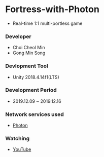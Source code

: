 # Fortress-with-Photon
* Real-time 1:1 multi-portless game

### Developer
* Choi Cheol Min
* Gong Min Song

### Devlopment Tool
* Unity 2018.4.14f1(LTS)

### Development Period
* 2019.12.09 ~ 2019.12.16

### Network services used
* [Photon](https://www.photonengine.com/ko-kr/Photon)

### Watching
* [YouTube](https://youtu.be/1SdiS7G5mf8)
